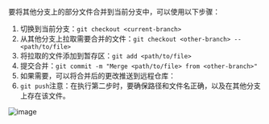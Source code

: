 要将其他分支上的部分文件合并到当前分支中，可以使用以下步骤：
1. 切换到当前分支：`git checkout <current-branch>`
2. 从其他分支上拉取需要合并的文件：`git checkout <other-branch> -- <path/to/file>`
3. 将拉取的文件添加到暂存区：`git add <path/to/file>`
4. 提交合并：`git commit -m "Merge <path/to/file> from <other-branch>"`
5. 如果需要，可以将合并后的更改推送到远程仓库：
6. `git push`注意：在执行第二步时，要确保路径和文件名正确，以及在其他分支上存在该文件。

![image](https://user-images.githubusercontent.com/4240250/232224026-5990a545-a461-4729-910b-8277aa01b666.png)

